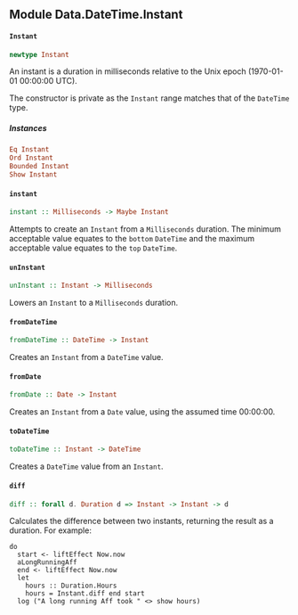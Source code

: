 ## Module Data.DateTime.Instant

#### `Instant`

``` purescript
newtype Instant
```

An instant is a duration in milliseconds relative to the Unix epoch
(1970-01-01 00:00:00 UTC).

The constructor is private as the `Instant` range matches that of the
`DateTime` type.

##### Instances
``` purescript
Eq Instant
Ord Instant
Bounded Instant
Show Instant
```

#### `instant`

``` purescript
instant :: Milliseconds -> Maybe Instant
```

Attempts to create an `Instant` from a `Milliseconds` duration. The
minimum acceptable value equates to the `bottom` `DateTime` and the maximum
acceptable value equates to the `top` `DateTime`.

#### `unInstant`

``` purescript
unInstant :: Instant -> Milliseconds
```

Lowers an `Instant` to a `Milliseconds` duration.

#### `fromDateTime`

``` purescript
fromDateTime :: DateTime -> Instant
```

Creates an `Instant` from a `DateTime` value.

#### `fromDate`

``` purescript
fromDate :: Date -> Instant
```

Creates an `Instant` from a `Date` value, using the assumed time 00:00:00.

#### `toDateTime`

``` purescript
toDateTime :: Instant -> DateTime
```

Creates a `DateTime` value from an `Instant`.

#### `diff`

``` purescript
diff :: forall d. Duration d => Instant -> Instant -> d
```

Calculates the difference between two instants, returning the result as a duration.
For example:
```
do
  start <- liftEffect Now.now
  aLongRunningAff
  end <- liftEffect Now.now
  let
    hours :: Duration.Hours
    hours = Instant.diff end start
  log ("A long running Aff took " <> show hours)
```



